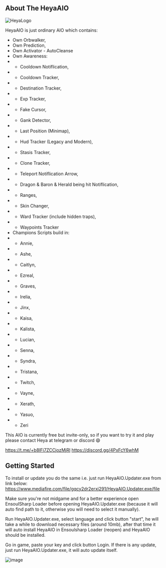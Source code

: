 ## About The HeyaAIO

![HeyaLogo](https://user-images.githubusercontent.com/53314225/161516285-90c64135-df8e-4766-a17a-a7ac8fc955ab.png)

HeyaAIO is just ordinary AIO which contains:
* Own Orbwalker,
* Own Prediction,
* Own Activator - AutoCleanse
* Own Awareness:
*  - Cooldown Notiflication,
*  - Cooldown Tracker,
*  - Destination Tracker,
*  - Exp Tracker,
*  - Fake Cursor,
*  - Gank Detector,
*  - Last Position (Minimap),
*  - Hud Tracker (Legacy and Modern),
*  - Stasis Tracker,
*  - Clone Tracker,
*  - Teleport Notiflication Arrow,
*  - Dragon & Baron & Herald being hit Notiflication,
*  - Ranges,
*  - Skin Changer,
*  - Ward Tracker (include hidden traps),
*  - Waypoints Tracker
* Champions Scripts build in:
*  - Annie,
*  - Ashe,
*  - Caitlyn,
*  - Ezreal,
*  - Graves,
*  - Irelia,
*  - Jinx,
*  - Kaisa,
*  - Kalista,
*  - Lucian,
*  - Senna,
*  - Syndra,
*  - Tristana,
*  - Twitch,
*  - Vayne,
*  - Xerath,
*  - Yasuo,
*  - Zeri

This AIO is currently free but invite-only, so if you want to try it and play please contact Heya at telegram or discord 
:smile:

https://t.me/+b8lFi7ZCCjozMjRl 
https://discord.gg/4PxFcY6whM

## Getting Started
To install or update you do the same i.e. just run HeyaAIO.Updater.exe from link below:
https://www.mediafire.com/file/gqcy2dr2erxj291/HeyaAIO.Updater.exe/file

Make sure you're not midgame and for a better experience open EnsoulSharp Loader before opening HeyaAIO.Updater.exe (because it will auto find path to it, otherwise you will need to select it manually).

Run HeyaAIO.Updater.exe, select language and click button "start", he will take a while to download necessary files (around 10mb), after that time it will auto install HeyaAIO in Ensoulsharp Loader (reopen) and HeyaAIO should be installed.

Go in game, paste your key and click button Login. If there is any update, just run HeyaAIO.Updater.exe, it will auto update itself.

![image](https://user-images.githubusercontent.com/53314225/161516237-4c6b0856-522c-4055-8e28-72996c31837a.png)
